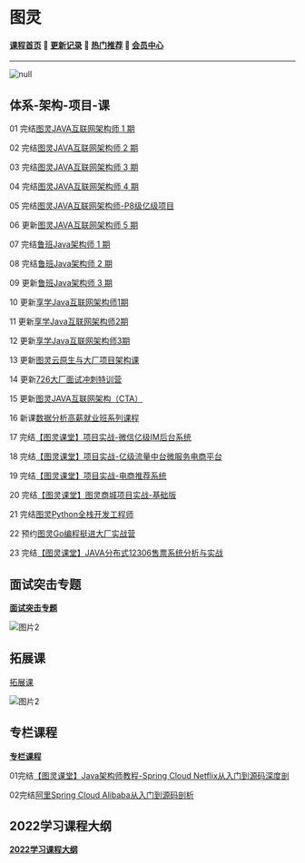 # 图灵

#### [**课程首页**](../../README.md) 💖 [**更新记录**](./gxjl-2023.md) 💖 [**热门推荐**](./rmtj.md) 💖 [**会员中心**](./vip.md)

------

![null](http://leaaiv.cn/media/202207//1656953259.2687356.png)

## 体系-架构-项目-课

01 完结[图灵JAVA互联网架构师 1 期](https://ke.qq.com/course/231516)

02 完结[图灵JAVA互联网架构师 2 期](https://ke.qq.com/course/231516)

03 完结[图灵JAVA互联网架构师 3 期](https://ke.qq.com/course/231516)

04 完结[图灵JAVA互联网架构师 4 期](https://ke.qq.com/course/231516)

05 完结[图灵JAVA互联网架构师-P8级亿级项目](https://ke.qq.com/course/231516#term_id=103589235)

06 更新[图灵JAVA互联网架构师 5 期](https://ke.qq.com/course/231516)

07 完结[鲁班Java架构师 1 期](https://ke.qq.com/course/323635)

08 完结[鲁班Java架构师 2 期](https://ke.qq.com/course/323635)

09 更新[鲁班Java架构师 3 期](https://ke.qq.com/course/323635)

10 更新[享学Java互联网架构师1期](https://ke.qq.com/course/287404)

11 更新[享学Java互联网架构师2期](https://ke.qq.com/course/287404)

12 更新[享学Java互联网架构师3期](https://ke.qq.com/course/287404)

13 更新[图灵云原生与大厂项目架构课](https://ke.qq.com/course/3855334)

14 更新[726大厂面试冲刺特训营](https://ke.qq.com/course/4232233)

15 更新[图灵JAVA互联网架构（CTA）](https://ke.qq.com/course/package/36309)

16 新课[数据分析高薪就业班系列课程](https://ke.qq.com/course/package/39012)

17 完结[【图灵课堂】项目实战-微信亿级IM后台系统](https://vip.tulingxueyuan.cn/detail/p_6183c805e4b0c005c98e7dd0/6)

18 完结[【图灵课堂】项目实战-亿级流量中台微服务电商平台](https://vip.tulingxueyuan.cn/detail/p_6183c776e4b0bab3cb79952a/6)

19 完结[【图灵课堂】项目实战-电商推荐系统](https://vip.tulingxueyuan.cn/detail/p_6183c7b2e4b07ededa9b9021/6)

20 完结[【图灵课堂】图灵商城项目实战-基础版](https://vip.tulingxueyuan.cn/detail/p_607e83a2e4b09134c989f5cd/8)

21 完结[图灵Python全栈开发工程师](https://vip.tulingxueyuan.cn/detail/p_61815f50e4b01a8b2580c41a/6)

22 预约[图灵Go编程挺进⼤⼚实战营](https://vip.tulingxueyuan.cn/detail/p_62a6f065e4b0d4f489aa1325/8)

23 完结[【图灵课堂】JAVA分布式12306售票系统分析与实战](https://vip.tulingxueyuan.cn/detail/p_62bc34dce4b00a4f371fef40/6)

## **面试突击专题**

[**面试突击专题**](https://vip.tulingxueyuan.cn/all/4759890)

![图片2](https://www.itpromise.cloud/tulingtuozhan.png)

## **拓展课**

[拓展课](https://vip.tulingxueyuan.cn/all/4690945)

![图片2](https://www.itpromise.cloud/tulingtuozhan.png)

## **专栏课程**

[**专栏课程**](https://vip.tulingxueyuan.cn/all/4729758)

01完结[【图灵课堂】Java架构师教程-Spring Cloud Netflix从入门到源码深度剖](https://vip.tulingxueyuan.cn/all/4729758)

02完结[阿里Spring Cloud Alibaba从入门到源码剖析](https://vip.tulingxueyuan.cn/detail/p_60388575e4b087d11d4d0d17/6)

## **2022学习课程大纲**

[**2022学习课程大纲**](https://www.processon.com/view/link/5eccea8fe0b34d5f263038f0)
